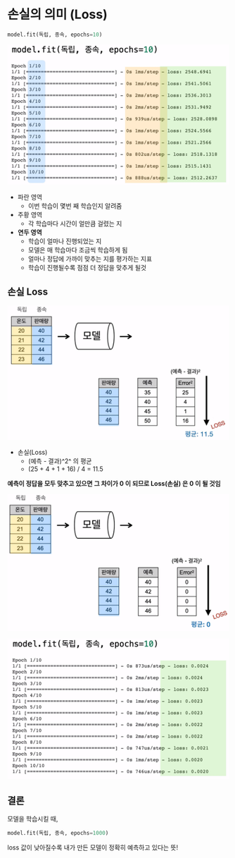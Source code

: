 # 손실의 의미 (Loss)

```python
model.fit(독립, 종속, epochs=10)
```

  ![image-20200828011811843](images/image-20200828011811843.png)



- 파란 영역
  - 이번 학습이 몇번 째 학습인지 알려줌
- 주황 영역
  - 각 학습마다 시간이 얼만큼 걸렸는 지
- **연두 영역**
  - 학습이 얼마나 진행되었는 지
  - 모델은 매 학습마다 조금씩 학습하게 됨
  - 얼마나 정답에 가까이 맞추는 지를 평가하는 지표
  - 학습이 진행될수록 점점 더 정답을 맞추게 될것





## 손실 Loss

![image-20200828012116188](images/image-20200828012116188.png)

- 손실(Loss)
  - (예측 - 결과)^2^ 의 평균
  - (25 + 4 + 1 + 16) / 4 = 11.5





**예측이 정답을 모두 맞추고 있으면 그 차이가 0 이 되므로 Loss(손실) 은 0 이 될 것임**

![image-20200828012404317](images/image-20200828012404317.png)





![image-20200828012451035](images/image-20200828012451035.png)







## 결론

모델을 학습시킬 때,

```python
model.fit(독립, 종속, epochs=1000)
```

loss 값이 낮아질수록 내가 만든 모델이 정확히 예측하고 있다는 뜻!